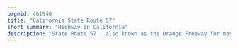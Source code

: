 ```yaml
---
pageid: 461940
title: "California State Route 57"
short_summary: "Highway in California"
description: "State Route 57 , also known as the Orange Freeway for most of its length, is a north–south state highway in the Greater Los Angeles Area of the U. S. State of California. It connects interstate 5 and sr 22 Interchange near downtown Orange locally known as the Orange Crush to the Glendora Curve Interchange with i-210 and sr 210 in Glendora. The Highway provides a Route through several Spurs of the peninsular Ranges linking the Los angeles Basin with the Pomona Valley and san Gabriel Valley."
---
```

